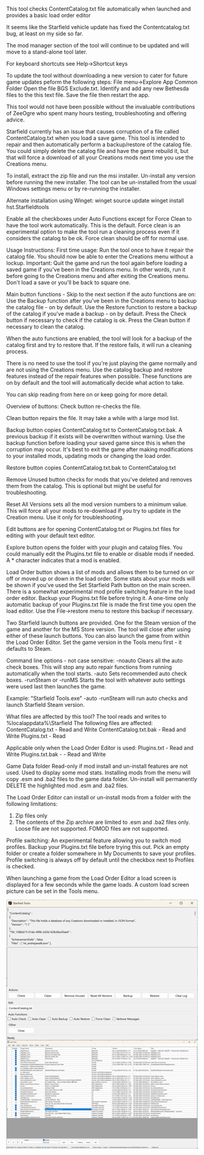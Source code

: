 This tool checks ContentCatalog.txt file automatically when launched and provides a basic load order editor

It seems like the Starfield vehicle update has fixed the Contentcatalog.txt bug, at least on my side so far.

The mod manager section of the tool will continue to be updated and will move to a stand-alone tool later.

For keyboard shortcuts see Help->Shortcut keys

To update the tool without downloading a new version to cater for future game updates peform the following steps:
File menu->Explore App Common Folder
Open the file BGS Exclude.txt. Identify and add any new Bethesda files to the this text file.
Save the file then restart the app.

This tool would not have been possible without the invaluable contributions of ZeeOgre who spent many hours testing, troubleshooting and offering advice.

Starfield currently has an issue that causes corruption of a file called ContentCatalog.txt when you load a save game.
This tool is intended to repair and then automatically perform a backup/restore of the catalog file.
You could simply delete the catalog file and have the game rebuild it, but that will force a download of all your Creations mods next time you use the Creations menu.

To install, extract the zip file and run the msi installer. Un-install any version before running the new installer.
The tool can be un-installed from the usual Windows settings menu or by re-running the installer.

Alternate installation using Winget:
winget source update
winget install hst.Starfieldtools


Enable all the checkboxes under Auto Functions except for Force Clean to have the tool work automatically. This is the default.
Force clean is an experimental option to make the tool run a cleaning process even if it considers the catalog to be ok. Force clean should be off for normal use.

Usage Instructions:
First time usage: Run the tool once to have it repair the catalog file. You should now be able to enter the Creations menu without a lockup.
Important: Quit the game and run the tool again before loading a saved game if you've been in the Creations menu.
In other words, run it before going to the Creations menu and after exiting the Creations menu. Don't load a save or you'll be back to square one.

Main button functions - Skip to the next section if the auto functions are on:
Use the Backup function after you've been in the Creations menu to backup the catalog file - on by default.
Use the Restore function to restore a backup of the catalog if you've made a backup - on by default.
Press the Check button if necessary to check if the catalog is ok.
Press the Clean button if necessary to clean the catalog.

When the auto functions are enabled, the tool will look for a backup of the catalog first and try to restore that.
If the restore fails, it will run a cleaning process.

There is no need to use the tool if you're just playing the game normally and are not using the Creations menu.
Use the catalog backup and restore features instead of the repair features when possible.
These functions are on by default and the tool will automatically decide what action to take.

You can skip reading from here on or keep going for more detail.


Overview of buttons:
Check button re-checks the file.

Clean button repairs the file. It may take a while with a large mod list.

Backup button copies ContentCatalog.txt to ContentCatalog.txt.bak. A previous backup if it exists will be overwritten without warning. Use the backup function before loading your saved game since this is when the corruption may occur. It's best to exit the game after making modifications to your installed mods, updating mods or changing the load order.

Restore button copies ContentCatalog.txt.bak to ContentCatalog.txt

Remove Unused button checks for mods that you've deleted and removes them from the catalog. This is optional but might be useful for troubleshooting.

Reset All Versions sets all the mod version numbers to a minimum value. This will force all your mods to re-download if you try to update in the Creation menu. Use it only for troubleshooting.

Edit buttons are for opening ContentCatalog.txt or Plugins.txt files for editing with your default text editor.

Explore button opens the folder with your plugin and catalog files. You could manually edit the Plugins.txt file to enable or disable mods if needed. A * character indicates that a mod is enabled.

Load Order button shows a list of mods and allows them to be turned on or off or moved up or down in the load order. Some stats about your mods will be shown if you've used the Set Starfield Path button on the main screen.
There is a somewhat experimental mod profile switching feature in the load order editor. Backup your Plugins.txt file before trying it.
A one-time only automatic backup of your Plugins.txt file is made the first time you open the load editor. Use the File->restore menu to restore this backup if necessary.

Two Starfield launch buttons are provided. One for the Steam version of the game and another for the MS Store version. The tool will close after using either of these launch buttons.
You can also launch the game from within the Load Order Editor. Set the game version in the Tools menu first - it defaults to Steam.

Command line options - not case sensitive:
-noauto Clears all the auto check boxes. This will stop any auto repair functions from running automatically when the tool starts.
-auto Sets recommended auto check boxes.
-runSteam or -runMS Starts the tool with whatever auto settings were used last then launches the game.

Example: "Starfield Tools.exe" -auto -runSteam will run auto checks and launch Starfield Steam version.

What files are affected by this tool?
The tool reads and writes to %localappdata%\Starfield
The following files are affected:
ContentCatalog.txt - Read and Write
ContentCatalog.txt.bak - Read and Write
Plugins.txt - Read

Applicable only when the Load Order Editor is used:
Plugins.txt - Read and Write
Plugins.txt.bak -  - Read and Write

Game Data folder Read-only if mod install and un-install features are not used. Used to display some mod stats.
Installing mods from the menu will copy .esm and .ba2 files to the game data folder.
Un-install will permanently DELETE the highlighted mod .esm and .ba2 files.

The Load Order Editor can install or un-install mods from a folder with the following limitations:
1. Zip files only
2. The contents of the Zip archive are limited to .esm and .ba2 files only. Loose file are not supported. FOMOD files are not supported.

Profile switching: An experimental feature allowing you to switch mod profiles. Backup your Plugins.txt file before trying this out.
Pick an empty folder or create a folder somewhere in My Documents to save your profiles.
Profile switching is always off by default until the checkbox next to Profiles is checked.

When launching a game from the Load Order Editor a load screen is displayed for a few seconds while the game loads.
A custom load screen picture can be set in the Tools menu.

<div align="left">
    <img src="/Screenshot.png" align="left"</img> 
</div>
<p></p>
<div align="left">
    <img src="/Screenshot2.png" align="left"</img> 
</div>
